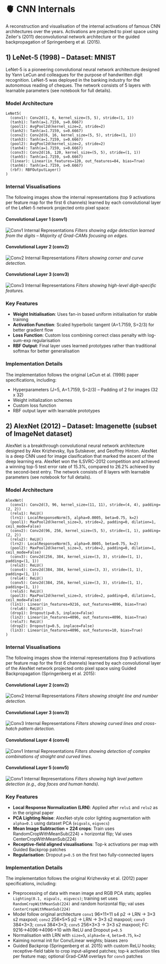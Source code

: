 # 🫀 CNN Internals

A reconstruction and visualisation of the internal activations of famous CNN architectures over the years. Activations are projected to pixel space using Zeiler's (2011) deconvolutional network architecture or the guided backpropagation of Springenberg et al. (2015).

## 1) LeNet-5 (1998) – Dataset: MNIST

LeNet-5 is a pioneering convolutional neural network architecture designed by Yann LeCun and colleagues for the purpose of handwritten digit recognition. LeNet-5 was deployed in the banking industry for the autonomous reading of cheques. The network consists of 5 layers with learnable parameters (see notebook for full details).

### Model Architecture

```
LeNet5(
  (conv1): Conv2d(1, 6, kernel_size=(5, 5), stride=(1, 1))
  (tanh1): Tanh(a=1.7159, s=0.6667)
  (pool1): AvgPool2d(kernel_size=2, stride=2)
  (tanh2): Tanh(a=1.7159, s=0.6667)
  (conv2): Conv2d(6, 16, kernel_size=(5, 5), stride=(1, 1))
  (tanh3): Tanh(a=1.7159, s=0.6667)
  (pool2): AvgPool2d(kernel_size=2, stride=2)
  (tanh4): Tanh(a=1.7159, s=0.6667)
  (conv3): Conv2d(16, 120, kernel_size=(5, 5), stride=(1, 1))
  (tanh5): Tanh(a=1.7159, s=0.6667)
  (linear): Linear(in_features=120, out_features=84, bias=True)
  (tanh6): Tanh(a=1.7159, s=0.6667)
  (rbf): RBFOutputLayer()
)
```

### Internal Visualisations

The following images show the internal representations (top 9 activations per feature map for the first 6 channels) learned by each convolutional layer of the LeNet-5 network projected onto pixel space:

#### Convolutional Layer 1 (conv1)
![Conv1 Internal Representations](images/lenet-5_conv1.png)
*Filters showing edge detection learned from the digits – Majority of Grad-CAMs focusing on edges.*

#### Convolutional Layer 2 (conv2)  
![Conv2 Internal Representations](images/lenet-5_conv2.png)
*Filters showing corner and curve detection.*

#### Convolutional Layer 3 (conv3)
![Conv3 Internal Representations](images/lenet-5_conv3.png)
*Filters showing high-level digit-specific features.*

### Key Features

- **Weight Initialisation**: Uses fan-in based uniform initialisation for stable training
- **Activation Function**: Scaled hyperbolic tangent (A=1.7159, S=2/3) for better gradient flow
- **Loss Function**: Custom loss combining correct class penalty with log-sum-exp regularisation
- **RBF Output**: Final layer uses learned prototypes rather than traditional softmax for better generalisation

### Implementation Details

The implementation follows the original LeCun et al. (1998) paper specifications, including:
- Hyperparameters (J=5, A=1.7159, S=2/3)
– Padding of 2 for images (32 x 32)
- Weight initialization schemes
- Custom loss function
- RBF output layer with learnable prototypes


## 2) AlexNet (2012) – Dataset: Imagenette (subset of ImageNet dataset)

AlexNet is a breakthrough convolutional neural network architecture designed by Alex Krizhevsky, Ilya Sutskever, and Geoffrey Hinton. AlexNet is a deep CNN used for image clasification that marked the ascent of the deep learning era. AlexNet won the ILSVRC-2012 competition and achieved a winning top-5 test error rate of 15.3%, compared to 26.2% achieved by the second-best entry. The network consists of 8 layers with learnable parameters (see notebook for full details).

### Model Architecture

```
AlexNet(
  (conv1): Conv2d(3, 96, kernel_size=(11, 11), stride=(4, 4), padding=(2, 2))
  (relu1): ReLU()
  (lrn1): LocalResponseNorm(5, alpha=0.0005, beta=0.75, k=2)
  (pool1): MaxPool2d(kernel_size=3, stride=2, padding=0, dilation=1, ceil_mode=False)
  (conv2): Conv2d(96, 256, kernel_size=(5, 5), stride=(1, 1), padding=(2, 2))
  (relu2): ReLU()
  (lrn2): LocalResponseNorm(5, alpha=0.0005, beta=0.75, k=2)
  (pool2): MaxPool2d(kernel_size=3, stride=2, padding=0, dilation=1, ceil_mode=False)
  (conv3): Conv2d(256, 384, kernel_size=(3, 3), stride=(1, 1), padding=(1, 1))
  (relu3): ReLU()
  (conv4): Conv2d(384, 384, kernel_size=(3, 3), stride=(1, 1), padding=(1, 1))
  (relu4): ReLU()
  (conv5): Conv2d(384, 256, kernel_size=(3, 3), stride=(1, 1), padding=(1, 1))
  (relu5): ReLU()
  (pool3): MaxPool2d(kernel_size=3, stride=2, padding=0, dilation=1, ceil_mode=False)
  (lin1): Linear(in_features=9216, out_features=4096, bias=True)
  (relu6): ReLU()
  (drop1): Dropout(p=0.5, inplace=False)
  (lin2): Linear(in_features=4096, out_features=4096, bias=True)
  (relu7): ReLU()
  (drop2): Dropout(p=0.5, inplace=False)
  (lin3): Linear(in_features=4096, out_features=10, bias=True)
)
```

### Internal Visualisations

The following images show the internal representations (top 9 activations per feature map for the first 6 channels) learned by each convolutional layer of the AlexNet network projected onto pixel space using Guided Backpropagation (Springenberg et al. 2015):

#### Convolutional Layer 2 (conv2)  
![Conv2 Internal Representations](images/alexnet_conv2.png)
*Filters showing straight line and number detection.*

#### Convolutional Layer 3 (conv3)
![Conv3 Internal Representations](images/alexnet_conv3.png)
*Filters showing curved lines and cross-hatch pattern detection.*

#### Convolutional Layer 4 (conv4)
![Conv1 Internal Representations](images/alexnet_conv4.png)
*Filters showing detection of complex combinations of straight and curved lines.*

#### Convolutional Layer 5 (conv5)
![Conv1 Internal Representations](images/alexnet_conv5.png)
*Filters showing high level pattern detection (e.g., dog faces and human hands).*

### Key Features

- **Local Response Normalization (LRN)**: Applied after `relu1` and `relu2` as in the original paper
- **PCA Lighting Noise**: AlexNet-style color lighting augmentation with `alpha=0.1` using dataset PCA (`eigvals`, `eigvecs`)
- **Mean Image Subtraction + 224 crops**: Train uses RandomCropWithMeanSub(224) + horizontal flip; Val uses CenterCropWithMeanSub(224)
- **Receptive-field aligned visualisations**: Top-k activations per map with Guided Backprop patches
- **Regularisation**: Dropout `p=0.5` on the first two fully-connected layers

### Implementation Details

The implementation follows the original Krizhevsky et al. (2012) paper specifications, including:
- Preprocessing of data with mean image and RGB PCA stats; applies `Lighting(0.1, eigvals, eigvecs)`; training set uses `RandomCropWithMeanSub(224)` and random horizontal flip; val uses `CenterCropWithMeanSub(224)`
- Model follow original architecture `conv1` 96×11×11 s4 p2 → LRN → 3×3 s2 maxpool; `conv2` 256×5×5 p2 → LRN → 3×3 s2 maxpool; `conv3` 384×3×3; `conv4` 384×3×3; `conv5` 256×3×3 → 3×3 s2 maxpool; FC: 9216→4096→4096→10 with ReLU and Dropout `p=0.5`
- Normalisation with LRN with `size=5`, `alpha=5e-4`, `beta=0.75`, `k=2`
- Kaiming normal init for Conv/Linear weights; biases zero
- Guided Backprop (Springenberg et al. 2015) with custom ReLU hooks; receptive-field table to crop input-aligned patches; top-k activation tiles per feature map; optional Grad-CAM overlays for `conv5` patches